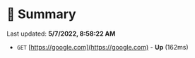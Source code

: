 # 📖 Summary
Last updated: **5/7/2022, 8:58:22 AM**

- `GET` [https://google.com](https://google.com) - **Up** (162ms)
